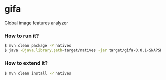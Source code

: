 # gifa
Global image features analyzer

### How to run it?
```sh
$ mvn clean package -P natives
$ java -Djava.library.path=target/natives -jar target/gifa-0.0.1-SNAPSHOT.jar
```

### How to extend it?
```sh
$ mvn clean install -P natives
```